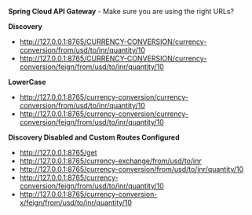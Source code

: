 **Spring Cloud API Gateway** - Make sure you are using the right URLs?

**Discovery**

* http://127.0.0.1:8765/CURRENCY-CONVERSION/currency-conversion/from/usd/to/inr/quantity/10
* http://127.0.0.1:8765/CURRENCY-CONVERSION/currency-conversion/feign/from/usd/to/inr/quantity/10

**LowerCase**

* http://127.0.0.1:8765/currency-conversion/currency-conversion/from/usd/to/inr/quantity/10
* http://127.0.0.1:8765/currency-conversion/currency-conversion/feign/from/usd/to/inr/quantity/10

**Discovery Disabled and Custom Routes Configured**

* http://127.0.0.1:8765/get
* http://127.0.0.1:8765/currency-exchange/from/usd/to/inr
* http://127.0.0.1:8765/currency-conversion/from/usd/to/inr/quantity/10
* http://127.0.0.1:8765/currency-conversion/feign/from/usd/to/inr/quantity/10
* http://127.0.0.1:8765/currency-conversion-x/feign/from/usd/to/inr/quantity/10
